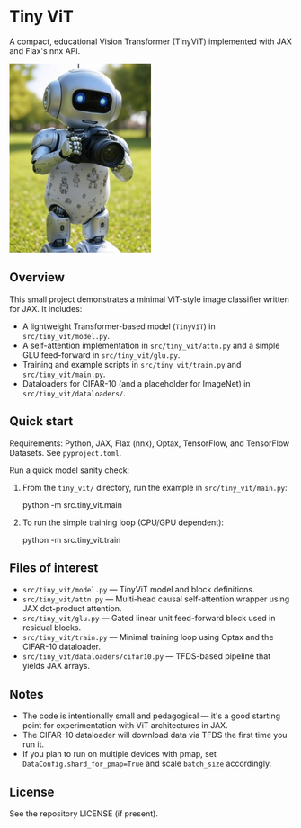 # Tiny ViT

A compact, educational Vision Transformer (TinyViT) implemented with JAX and Flax's nnx API.

<img src="robot.jpg" style="width: 50%; height: auto;" />

Overview
--------
This small project demonstrates a minimal ViT-style image classifier written for JAX. It includes:

- A lightweight Transformer-based model (`TinyViT`) in `src/tiny_vit/model.py`.
- A self-attention implementation in `src/tiny_vit/attn.py` and a simple GLU feed-forward in `src/tiny_vit/glu.py`.
- Training and example scripts in `src/tiny_vit/train.py` and `src/tiny_vit/main.py`.
- Dataloaders for CIFAR-10 (and a placeholder for ImageNet) in `src/tiny_vit/dataloaders/`.

Quick start
-----------
Requirements: Python, JAX, Flax (nnx), Optax, TensorFlow, and TensorFlow Datasets. See `pyproject.toml`.

Run a quick model sanity check:

1. From the `tiny_vit/` directory, run the example in `src/tiny_vit/main.py`:

   python -m src.tiny_vit.main

2. To run the simple training loop (CPU/GPU dependent):

   python -m src.tiny_vit.train

Files of interest
-----------------
- `src/tiny_vit/model.py` — TinyViT model and block definitions.
- `src/tiny_vit/attn.py` — Multi-head causal self-attention wrapper using JAX dot-product attention.
- `src/tiny_vit/glu.py` — Gated linear unit feed-forward block used in residual blocks.
- `src/tiny_vit/train.py` — Minimal training loop using Optax and the CIFAR-10 dataloader.
- `src/tiny_vit/dataloaders/cifar10.py` — TFDS-based pipeline that yields JAX arrays.

Notes
-----
- The code is intentionally small and pedagogical — it's a good starting point for experimentation with ViT architectures in JAX.
- The CIFAR-10 dataloader will download data via TFDS the first time you run it.
- If you plan to run on multiple devices with pmap, set `DataConfig.shard_for_pmap=True` and scale `batch_size` accordingly.

License
-------
See the repository LICENSE (if present).
